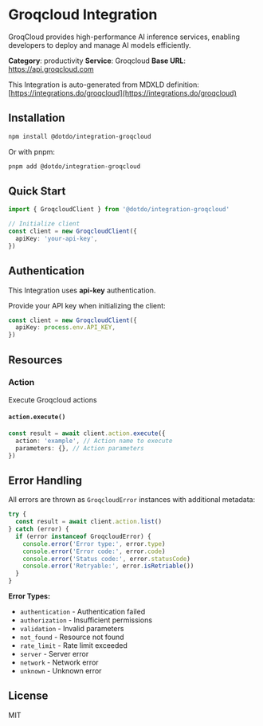 # Groqcloud Integration

GroqCloud provides high-performance AI inference services, enabling developers to deploy and manage AI models efficiently.

**Category**: productivity
**Service**: Groqcloud
**Base URL**: https://api.groqcloud.com

This Integration is auto-generated from MDXLD definition: [https://integrations.do/groqcloud](https://integrations.do/groqcloud)

## Installation

```bash
npm install @dotdo/integration-groqcloud
```

Or with pnpm:

```bash
pnpm add @dotdo/integration-groqcloud
```

## Quick Start

```typescript
import { GroqcloudClient } from '@dotdo/integration-groqcloud'

// Initialize client
const client = new GroqcloudClient({
  apiKey: 'your-api-key',
})
```

## Authentication

This Integration uses **api-key** authentication.

Provide your API key when initializing the client:

```typescript
const client = new GroqcloudClient({
  apiKey: process.env.API_KEY,
})
```

## Resources

### Action

Execute Groqcloud actions

#### `action.execute()`

```typescript
const result = await client.action.execute({
  action: 'example', // Action name to execute
  parameters: {}, // Action parameters
})
```

## Error Handling

All errors are thrown as `GroqcloudError` instances with additional metadata:

```typescript
try {
  const result = await client.action.list()
} catch (error) {
  if (error instanceof GroqcloudError) {
    console.error('Error type:', error.type)
    console.error('Error code:', error.code)
    console.error('Status code:', error.statusCode)
    console.error('Retryable:', error.isRetriable())
  }
}
```

**Error Types:**

- `authentication` - Authentication failed
- `authorization` - Insufficient permissions
- `validation` - Invalid parameters
- `not_found` - Resource not found
- `rate_limit` - Rate limit exceeded
- `server` - Server error
- `network` - Network error
- `unknown` - Unknown error

## License

MIT
